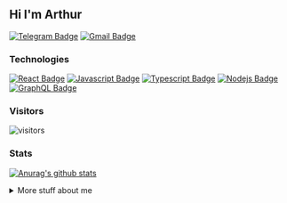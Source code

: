## Hi I'm Arthur

[![Telegram Badge](https://img.shields.io/badge/-Telegram-0088CC?style=flat-square&labelColor=E2E2E2&logo=telegram&logoColor=B23121)](https://t.me/ItsRisingTide)
[![Gmail Badge](https://img.shields.io/badge/-Gmail-D44638?style=flat-square&labelColor=E2E2E2&logo=gmail&logoColor=B23121)](mailto:ItsRisingTide@gmail.com)
<!--(ItsRisingTide@gmail.com)-->


### Technologies

<!-- TODO: Make technologies links takes you to repositories -->

[![React Badge](https://img.shields.io/badge/-React-61DBFB?style=for-the-badge&labelColor=black&logo=react&logoColor=61DBFB)](#)
[![Javascript Badge](https://img.shields.io/badge/-Javascript-F0DB4F?style=for-the-badge&labelColor=black&logo=javascript&logoColor=F0DB4F)](#) [![Typescript Badge](https://img.shields.io/badge/-Typescript-007acc?style=for-the-badge&labelColor=black&logo=typescript&logoColor=007acc)](#)
[![Nodejs Badge](https://img.shields.io/badge/-Nodejs-3C873A?style=for-the-badge&labelColor=black&logo=node.js&logoColor=3C873A)](#) [![GraphQL Badge](https://img.shields.io/badge/-GraphQl-e535ab?style=for-the-badge&labelColor=black&logo=node.js&logoColor=e535ab)](#)

<!--<br />
<br />-->

<!-- [![ReadMe Card](https://github-readme-stats.vercel.app/api/pin/?username=ItsRisingTide&repo=Food-API-app-with-react)](https://github.com/ItsRisingTide/Food-API-app-with-react) -->

### Visitors

![visitors](https://visitor-badge.glitch.me/badge?page_id=ItsRisingTide.ItsRisingTide)

### Stats

[![Anurag's github stats](https://github-readme-stats.vercel.app/api?username=ItsRisingTide&theme=tokyonight)](https://github.com/anuraghazra/github-readme-stats)

<details>
<summary>
  More stuff about me
</summary>

<br >

.
